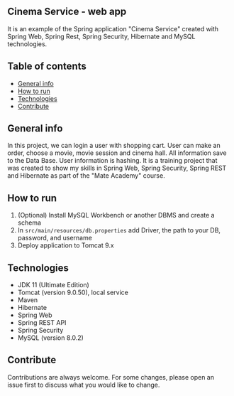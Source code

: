 ## Cinema Service - web app
It is an example of the Spring application "Cinema Service" created with Spring Web, Spring Rest, Spring Security, Hibernate and MySQL technologies.

## Table of contents
* [General info](#general-info)
* [How to run](#how-to-run)
* [Technologies](#technologies)
* [Contribute](#contribute)

## General info
In this project, we can login a user with shopping cart. User can make an order, choose a movie, movie session and cinema hall.
All information save to the Data Base. User information is hashing. 
It is a training project that was created to show my skills in Spring Web, Spring Security, Spring REST and Hibernate as part of the "Mate Academy" course.

## How to run
1. (Optional) Install MySQL Workbench or another DBMS and create a schema 
2. In `src/main/resources/db.properties` add Driver, the path to your DB, password, and username 
3. Deploy application to Tomcat 9.x

## Technologies
* JDK 11 (Ultimate Edition)
* Tomcat (version 9.0.50), local service
* Maven
* Hibernate
* Spring Web
* Spring REST API
* Spring Security
* MySQL (version 8.0.2)

## Contribute
Contributions are always welcome. For some changes, please open an issue first to discuss what you would like to change.